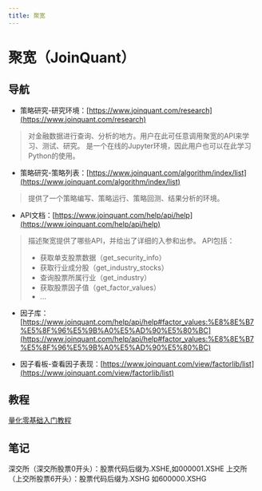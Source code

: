 ```yaml
---
title: 聚宽
---
```


# 聚宽（JoinQuant）


## 导航

* 策略研究-研究环境：[https://www.joinquant.com/research](https://www.joinquant.com/research)
> 对金融数据进行查询、分析的地方。用户在此可任意调用聚宽的API来学习、测试、研究。
> 是一个在线的Jupyter环境，因此用户也可以在此学习Python的使用。  

* 策略研究-策略列表：[https://www.joinquant.com/algorithm/index/list](https://www.joinquant.com/algorithm/index/list)
> 提供了一个策略编写、策略运行、策略回测、结果分析的环境。


* API文档：[https://www.joinquant.com/help/api/help](https://www.joinquant.com/help/api/help)
> 描述聚宽提供了哪些API，并给出了详细的入参和出参。
> API包括：
> * 获取单支股票数据（get_security_info）
> * 获取行业成分股（get_industry_stocks）
> * 查询股票所属行业（get_industry）
> * 获取股票因子值（get_factor_values）
> * ...

* 因子库：[https://www.joinquant.com/help/api/help#factor_values:%E8%8E%B7%E5%8F%96%E5%9B%A0%E5%AD%90%E5%80%BC](https://www.joinquant.com/help/api/help#factor_values:%E8%8E%B7%E5%8F%96%E5%9B%A0%E5%AD%90%E5%80%BC)

* 因子看板-查看因子表现：[https://www.joinquant.com/view/factorlib/list](https://www.joinquant.com/view/factorlib/list)  


## 教程

[量化零基础入门教程](https://www.joinquant.com/view/community/detail/8ec7aaaa899cf928550f89a104637f22)  




## 笔记

深交所（深交所股票0开头）：股票代码后缀为.XSHE,如000001.XSHE
上交所（上交所股票6开头）：股票代码后缀为.XSHG 如600000.XSHG

